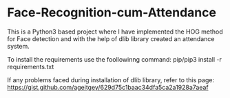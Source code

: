 # Face-Recognition-cum-Attendance
This is a Python3 based project where I have implemented the HOG method for Face detection and with the help of  dlib library created an attendance system.

To install the requirements use the foollowinng command:
pip/pip3 install -r requirements.txt

If any problems faced during installation of dlib library, refer to this page:
https://gist.github.com/ageitgey/629d75c1baac34dfa5ca2a1928a7aeaf 
